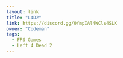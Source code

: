 ```yaml
---
layout: link
title: "L4D2"
link: https://discord.gg/0YmpIAl4WCls4SLK
owner: "Codeman"
tags: 
  - FPS Games
  - Left 4 Dead 2
---
```

